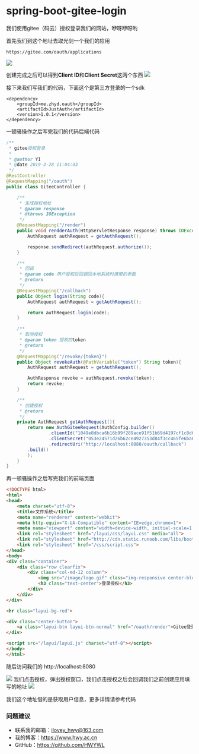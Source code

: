 # spring-boot-gitee-login
我们使用gitee（码云）授权登录我们的网站，咿呀咿呀哟

首先我们到这个地址去取光剑一个我们的应用
```
https://gitee.com/oauth/applications
```
![](https://i.imgur.com/bprB4G4.png)

创建完成之后可以得到**Client ID**和**Client Secret**这两个东西
![](https://i.imgur.com/NE1u2xs.png)

接下来我们写我们的代码，下面这个是第三方登录的一个sdk
```
<dependency>
    <groupId>me.zhyd.oauth</groupId>
    <artifactId>JustAuth</artifactId>
    <version>1.0.1</version>
</dependency>
```

一顿骚操作之后写完我们的代码后端代码
```java
/**
 * gitee授权登录
 *
 * @author YI
 * @date 2019-3-28 11:04:43
 */
@RestController
@RequestMapping("/oauth")
public class GiteeController {

    /**
     * 生成授权地址
     * @param response
     * @throws IOException
     */
    @RequestMapping("/render")
    public void rendderAuth(HttpServletResponse response) throws IOException {
        AuthRequest authRequest = getAuthRequest();

        response.sendRedirect(authRequest.authorize());
    }

    /**
     * 回调
     * @param code 用户授权后回调回本地系统时携带的参数
     * @return
     */
    @RequestMapping("/callback")
    public Object login(String code){
        AuthRequest authRequest = getAuthRequest();

        return authRequest.login(code);
    }

    /**
     * 取消授权
     * @param token 授权的token
     * @return
     */
    @RequestMapping("/revoke/{token}")
    public Object revokeAuth(@PathVariable("token") String token){
        AuthRequest authRequest = getAuthRequest();

        AuthResponse revoke = authRequest.revoke(token);
        return revoke;
    }

    /**
     * 创建授权
     * @return
     */
    private AuthRequest getAuthRequest(){
        return new AuthGiteeRequest(AuthConfig.builder()
                .clientId("1049e8dbca6b16b99f289ace91f51b69d4197cf1c8d633a09f49cfa2ba65a99d")
                .clientSecret("053e24571d26b62ce4927353d84f3cc465fe6ba6af1e45759f0d782e0a186d12")
                .redirectUri("http://localhost:8080/oauth/callback")
        .build()
        );
    }
}
```

再一顿骚操作之后写完我们的前端页面
```html
<!DOCTYPE html>
<html>
<head>
    <meta charset="utf-8">
    <title>文件系统</title>
    <meta name="renderer" content="webkit">
    <meta http-equiv="X-UA-Compatible" content="IE=edge,chrome=1">
    <meta name="viewport" content="width=device-width, initial-scale=1, maximum-scale=1">
    <link rel="stylesheet" href="/layui/css/layui.css" media="all">
    <link rel="stylesheet" href="http://cdn.static.runoob.com/libs/bootstrap/3.3.7/css/bootstrap.min.css">
    <link rel="stylesheet" href="/css/script.css">
</head>
<body>
<div class="container">
    <div class="row clearfix">
        <div class="col-md-12 column">
            <img src="/image/logo.gif" class="img-responsive center-block" alt="Cinque Terre">
            <h3 class="text-center">登录授权</h3>
        </div>
    </div>
</div>

<hr class="layui-bg-red">

<div class="center-button">
    <a class="layui-btn layui-btn-normal" href="/oauth/render">Gitee登录授权</a>
</div>

<script src="/layui/layui.js" charset="utf-8"></script>
</body>
</html>
```

随后访问我们的 http://localhost:8080

![](https://i.imgur.com/ChJYSQn.png)
我们点击授权，弹出授权窗口，我们点击授权之后会回调我们之前创建应用填写的地址
![](https://i.imgur.com/n3lIJzI.png)

我们这个地址借的是获取用户信息，更多详情请参考代码
### 问题建议

- 联系我的邮箱：ilovey_hwy@163.com
- 我的博客：https://www.hwy.ac.cn
- GitHub：https://github.com/HWYWL